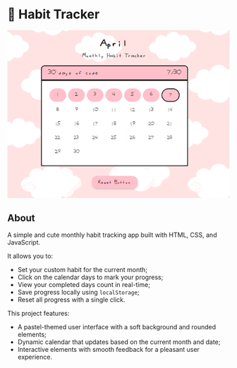 # 🌸 Habit Tracker

![Habit Tracker Screenshot](static/assets/screenshot.png)

## About

A simple and cute monthly habit tracking app built with HTML, CSS, and JavaScript.

It allows you to:
- Set your custom habit for the current month;
- Click on the calendar days to mark your progress;
- View your completed days count in real-time;
- Save progress locally using `localStorage`;
- Reset all progress with a single click.

This project features:
- A pastel-themed user interface with a soft background and rounded elements;
- Dynamic calendar that updates based on the current month and date;
- Interactive elements with smooth feedback for a pleasant user experience.
